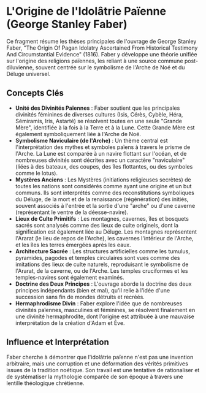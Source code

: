 # L'Origine de l'Idolâtrie Païenne (George Stanley Faber)

Ce fragment résume les thèses principales de l'ouvrage de George Stanley Faber, "The Origin Of Pagan Idolatry Ascertained From Historical Testimony And Circumstantial Evidence" (1816). Faber y développe une théorie unifiée sur l'origine des religions païennes, les reliant à une source commune post-diluvienne, souvent centrée sur le symbolisme de l'Arche de Noé et du Déluge universel.

## Concepts Clés

*   **Unité des Divinités Païennes** : Faber soutient que les principales divinités féminines de diverses cultures (Isis, Cérès, Cybèle, Héra, Sémiramis, Iris, Astarté) se résolvent toutes en une seule "Grande Mère", identifiée à la fois à la Terre et à la Lune. Cette Grande Mère est également symboliquement liée à l'Arche de Noé.
*   **Symbolisme Naviculaire (de l'Arche)** : Un thème central est l'interprétation des mythes et symboles païens à travers le prisme de l'Arche. La Lune est comparée à un navire flottant sur l'océan, et de nombreuses divinités sont décrites avec un caractère "naviculaire" (liées à des bateaux, des coupes, des îles flottantes, ou des symboles comme le lotus).
*   **Mystères Anciens** : Les Mystères (initiations religieuses secrètes) de toutes les nations sont considérés comme ayant une origine et un but communs. Ils sont interprétés comme des reconstitutions symboliques du Déluge, de la mort et de la renaissance (régénération) des initiés, souvent associés à l'entrée et la sortie d'une "arche" ou d'une caverne (représentant le ventre de la déesse-navire).
*   **Lieux de Culte Primitifs** : Les montagnes, cavernes, îles et bosquets sacrés sont analysés comme des lieux de culte originels, dont la signification est également liée au Déluge. Les montagnes représentent l'Ararat (le lieu de repos de l'Arche), les cavernes l'intérieur de l'Arche, et les îles les terres émergées après les eaux.
*   **Architecture Sacrée** : Les structures artificielles comme les tumulus, pyramides, pagodes et temples circulaires sont vues comme des imitations des lieux de culte naturels, reproduisant le symbolisme de l'Ararat, de la caverne, ou de l'Arche. Les temples cruciformes et les temples-navires sont également examinés.
*   **Doctrine des Deux Principes** : L'ouvrage aborde la doctrine des deux principes indépendants (bien et mal), qu'il relie à l'idée d'une succession sans fin de mondes détruits et recréés.
*   **Hermaphrodisme Divin** : Faber explore l'idée que de nombreuses divinités païennes, masculines et féminines, se résolvent finalement en une divinité hermaphrodite, dont l'origine est attribuée à une mauvaise interprétation de la création d'Adam et Ève.

## Influence et Interprétation

Faber cherche à démontrer que l'idolâtrie païenne n'est pas une invention arbitraire, mais une corruption et une déformation des vérités primitives issues de la tradition noétique. Son travail est une tentative de rationaliser et de systématiser la mythologie comparée de son époque à travers une lentille théologique chrétienne.